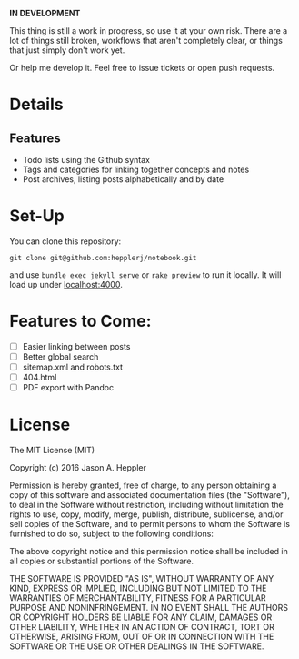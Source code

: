 **IN DEVELOPMENT**

This thing is still a work in progress, so use it at your own risk. There are a lot of things still broken, workflows that aren't completely clear, or things that just simply don't work yet.

Or help me develop it. Feel free to issue tickets or open push requests.

# Details

## Features

-   Todo lists using the Github syntax
-   Tags and categories for linking together concepts and notes
-   Post archives, listing posts alphabetically and by date

# Set-Up

You can clone this repository:

`git clone git@github.com:hepplerj/notebook.git`

and use `bundle exec jekyll serve` or `rake preview` to run it locally. It will load up under [localhost:4000](http://localhost:4000).

# Features to Come:

- [ ] Easier linking between posts
- [ ] Better global search
- [ ] sitemap.xml and robots.txt
- [ ] 404.html
- [ ] PDF export with Pandoc

# License

The MIT License (MIT)

Copyright (c) 2016 Jason A. Heppler

Permission is hereby granted, free of charge, to any person obtaining a copy of this software and associated documentation files (the "Software"), to deal in the Software without restriction, including without limitation the rights to use, copy, modify, merge, publish, distribute, sublicense, and/or sell copies of the Software, and to permit persons to whom the Software is furnished to do so, subject to the following conditions:

The above copyright notice and this permission notice shall be included in all copies or substantial portions of the Software.

THE SOFTWARE IS PROVIDED "AS IS", WITHOUT WARRANTY OF ANY KIND, EXPRESS OR IMPLIED, INCLUDING BUT NOT LIMITED TO THE WARRANTIES OF MERCHANTABILITY, FITNESS FOR A PARTICULAR PURPOSE AND NONINFRINGEMENT. IN NO EVENT SHALL THE AUTHORS OR COPYRIGHT HOLDERS BE LIABLE FOR ANY CLAIM, DAMAGES OR OTHER LIABILITY, WHETHER IN AN ACTION OF CONTRACT, TORT OR OTHERWISE, ARISING FROM, OUT OF OR IN CONNECTION WITH THE SOFTWARE OR THE USE OR OTHER DEALINGS IN THE SOFTWARE.
